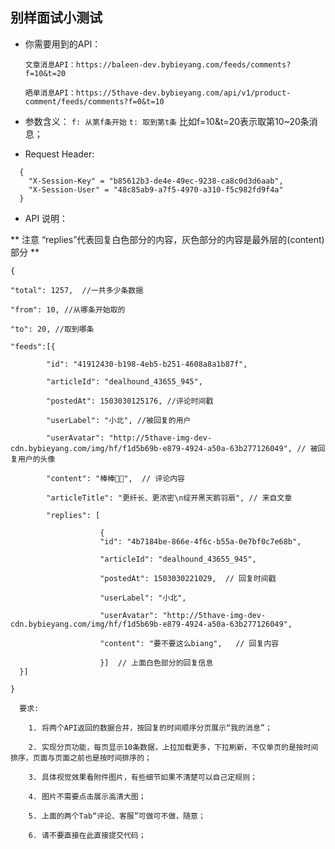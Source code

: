 ## 别样面试小测试


- 你需要用到的API：

    `文章消息API：https://baleen-dev.bybieyang.com/feeds/comments?f=10&t=20`

    `晒单消息API：https://5thave-dev.bybieyang.com/api/v1/product-comment/feeds/comments?f=0&t=10`

- 参数含义：
    `f: 从第f条开始`
    `t: 取到第t条`
    比如f=10&t=20表示取第10~20条消息；

- Request Header:
``` 
  {
    "X-Session-Key" = "b85612b3-de4e-49ec-9238-ca8c0d3d6aab",
    "X-Session-User" = "48c85ab9-a7f5-4970-a310-f5c982fd9f4a"
  }
```


- API 说明：

** 注意 “replies”代表回复白色部分的内容，灰色部分的内容是最外层的(content)部分 **

```
{

"total": 1257,  //一共多少条数据

"from": 10, //从哪条开始取的

"to": 20, //取到哪条

"feeds":[{

        "id": "41912430-b198-4eb5-b251-4608a8a1b87f",

        "articleId": "dealhound_43655_945",

        "postedAt": 1503030125176, //评论时间戳

        "userLabel": "小北", //被回复的用户

        "userAvatar": "http://5thave-img-dev-cdn.bybieyang.com/img/hf/f1d5b69b-e879-4924-a50a-63b277126049", // 被回复用户的头像

        "content": "棒棒👍🏻",  // 评论内容

        "articleTitle": "更纤长、更浓密\n绽开黑天鹅羽扇", // 来自文章

        "replies": [

                    {
                    "id": "4b7184be-866e-4f6c-b55a-0e7bf0c7e68b",

                    "articleId": "dealhound_43655_945",

                    "postedAt": 1503030221029,  // 回复时间戳

                    "userLabel": "小北",

                    "userAvatar": "http://5thave-img-dev-cdn.bybieyang.com/img/hf/f1d5b69b-e879-4924-a50a-63b277126049",

                    "content": "要不要这么biang",   // 回复内容

                    }]  // 上面白色部分的回复信息
  }]

}  

  要求:
  
    1. 将两个API返回的数据合并，按回复的时间顺序分页展示“我的消息”；

    2. 实现分页功能，每页显示10条数据，上拉加载更多，下拉刷新，不仅单页的是按时间排序，页面与页面之前也是按时间排序的；

    3. 具体视觉效果看附件图片，有些细节如果不清楚可以自己定规则；

    4. 图片不需要点击展示高清大图；

    5. 上面的两个Tab“评论、客服”可做可不做，随意；
    
    6. 请不要直接在此直接提交代码；
    
    
    
    
    
    
    
    




